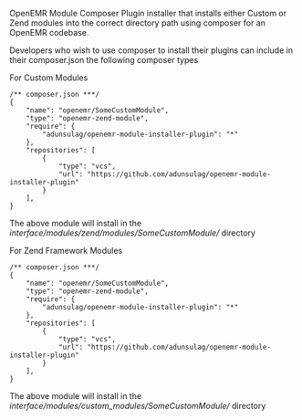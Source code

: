 OpenEMR Module Composer Plugin installer that installs either Custom or Zend modules into the correct directory path using composer for an OpenEMR codebase.

Developers who wish to use composer to install their plugins can include in their composer.json the following composer types

For Custom Modules

```
/** composer.json ***/
{
    "name": "openemr/SomeCustomModule",
    "type": "openemr-zend-module",
    "require": {
        "adunsulag/openemr-module-installer-plugin": "*"
    },
    "repositories": [
        {
            "type": "vcs",
            "url": "https://github.com/adunsulag/openemr-module-installer-plugin"
        }
    ],
}
```
The above module will install in the *interface/modules/zend/modules/SomeCustomModule/* directory

For Zend Framework Modules

```
/** composer.json ***/
{
    "name": "openemr/SomeCustomModule",
    "type": "openemr-zend-module",
    "require": {
        "adunsulag/openemr-module-installer-plugin": "*"
    },
    "repositories": [
        {
            "type": "vcs",
            "url": "https://github.com/adunsulag/openemr-module-installer-plugin"
        }
    ],
}
```
The above module will install in the *interface/modules/custom_modules/SomeCustomModule/* directory
